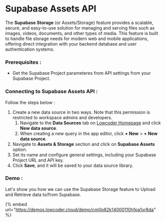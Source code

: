 # Supabase Assets API

The **Supabase Storage** (or Assets/Storage) feature provides a scalable, secure, and easy-to-use solution for managing and serving files such as images, videos, documents, and other types of media. This feature is built to handle file storage needs for modern web and mobile applications, offering direct integration with your backend database and user authentication systems.

### Prerequisites :&#x20;

* Get the Supabase Project parameteres from API settings from your Supabase Project.

### Connecting to Supabase Assets API :&#x20;

Follow the steps below :&#x20;

1. Create a new data source in two ways. Note that this permission is restricted to workspace admins and developers.
   1. Navigate to the **Data Sources** tab on [Lowcoder Homepage](http://app.lowcoder.cloud/) and click **New data source**.
   2. When creating a new query in the app editor, click **+ New** > **+ New data source**.
2. Navigate to **Assets & Storage** section and click on **Supabase Assets** option.
3. Set its name and configure general settings, including your Supabase Project URL and API key.
4. Click **Save**, and it will be saved to your data source library.

### Demo :&#x20;

Let's show you how we can use the Supabase Storage feature to Upload and Retrieve data to/from Supabase.&#x20;

{% embed url="https://demos.lowcoder.cloud/demo/cm0p82k14000110hfpa1xr8da" %}
